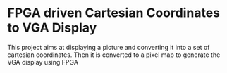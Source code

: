 # FPGA driven Cartesian Coordinates to VGA Display 
This project aims at displaying a picture and converting it into a set of cartesian coordinates. Then it is converted to a pixel map to generate the VGA display using FPGA
